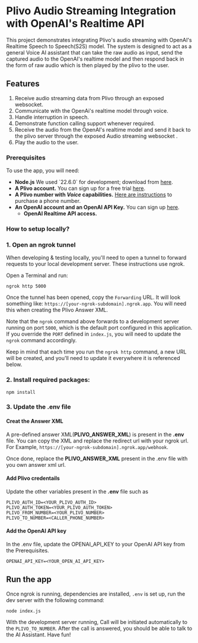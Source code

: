 # Plivo Audio Streaming Integration with OpenAI's Realtime API

This project demonstrates integrating Plivo's audio streaming with OpenAI's Realtime Speech to Speech(S2S) model. The system is designed to act as a general Voice AI assistant that can take the raw audio as input, send the captured audio to the OpenAI's realtime model and then respond back in the form of raw audio which is then played by the plivo to the user.

## Features

1. Receive audio streaming data from Plivo through an exposed websocket.
2. Communicate with the OpenAi's realtime model through voice.
3. Handle interruption in speech.
4. Demonstrate function calling support whenever required.
5. Receive the audio from the OpenAI's realtime model and send it back to the plivo server through the exposed Audio streaming websocket .
6. Play the audio to the user.

### Prerequisites
To use the app, you will  need:

- **Node.js** We used \`22.6.0\` for development; download from [here](https://nodejs.org/).
- **A Plivo account.** You can sign up for a free trial [here](https://console.plivo.com/accounts/request-trial/).
- **A Plivo number with _Voice_ capabilities.** [Here are instructions](https://www.plivo.com/docs/numbers/guides/buy-a-number/) to purchase a phone number.
- **An OpenAI account and an OpenAI API Key.** You can sign up [here](https://platform.openai.com/).
  - **OpenAI Realtime API access.**

### How to setup locally?

### 1. Open an ngrok tunnel
When developing & testing locally, you'll need to open a tunnel to forward requests to your local development server. These instructions use ngrok.

Open a Terminal and run:
```
ngrok http 5000
```

Once the tunnel has been opened, copy the `Forwarding` URL. It will look something like: `https://[your-ngrok-subdomain].ngrok.app`. You will
need this when creating the Plivo Answer XML.

Note that the `ngrok` command above forwards to a development server running on port `5000`, which is the default port configured in this application. If
you override the `PORT` defined in `index.js`, you will need to update the `ngrok` command accordingly.

Keep in mind that each time you run the `ngrok http` command, a new URL will be created, and you'll need to update it everywhere it is referenced below.

### 2. Install required packages: 
```
npm install
```

### 3. Update the .env file

#### Creat the Answer XML
A pre-defined answer XML(**PLIVO_ANSWER_XML**) is present in the **.env** file. You can copy the XML and replace the redirect url with your ngrok url. For Example, `https://[your-ngrok-subdomain].ngrok.app/webhook`.

Once done, replace the **PLIVO_ANSWER_XML** present in the .env file with you own answer xml url.

#### Add Plivo credentails
Update the other variables present in the **.env** file such as

```
PLIVO_AUTH_ID=<YOUR_PLIVO_AUTH_ID>
PLIVO_AUTH_TOKEN=<YOUR_PLIVO_AUTH_TOKEN>
PLIVO_FROM_NUMBER=<YOUR_PLIVO_NUMBER>
PLIVO_TO_NUMBER=<CALLER_PHONE_NUMBER>
```

#### Add the OpenAI API key
In the .env file, update the OPENAI_API_KEY to your OpenAI API key from the Prerequisites.

```
OPENAI_API_KEY=<YOUR_OPEN_AI_API_KEY>
```

## Run the app
Once ngrok is running, dependencies are installed,  `.env` is set up, run the dev server with the following command:
```
node index.js
```

With the development server running, Call will be initiated automatically to the `PLIVO_TO_NUMBER`. After the call is answered, you should be able to talk to the AI Assistant. Have fun!







